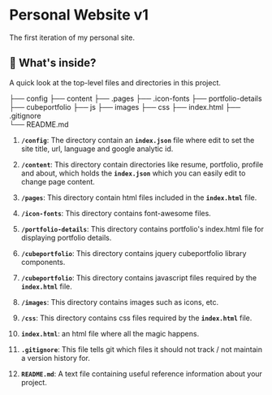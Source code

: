 # Personal Website v1

The first iteration of my personal site.


## 🧐 What's inside?

A quick look at the top-level files and directories in this project.

├── config 
├── content 
├── .pages 
├── .icon-fonts 
├── portfolio-details 
├── cubeportfolio 
├── js 
├── images 
├── css 
├── index.html 
├── .gitignore  
└── README.md 

1.  **`/config`**: The directory contain an **`index.json`** file where edit to set the site title, url, language and  google analytic id.

2.  **`/content`**: This directory contain directories like resume, portfolio, profile and about, which holds the **`index.json`** which you can easily edit to change page content.

3.  **`/pages`**: This directory contain html files included in the **`index.html`** file.

4.  **`/icon-fonts`**: This directory contains font-awesome files.

5.  **`/portfolio-details`**: This directory contains portfolio's index.html file for displaying portfolio details.

6.  **`/cubeportfolio`**: This directory contains jquery cubeportfolio library components.

7.  **`/cubeportfolio`**: This directory contains javascript files required by the **`index.html`** file.

8.  **`/images`**: This directory contains images such as icons, etc.

9.  **`/css`**: This directory contains css files required by the **`index.html`** file.

10.  **`index.html`**: an html file where all the magic happens.

11.  **`.gitignore`**: This file tells git which files it should not track / not maintain a version history for.

12. **`README.md`**: A text file containing useful reference information about your project.
